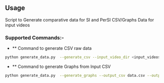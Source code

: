 ## Usage
Script to Generate comparative data for SI and PerSI CSV/Graphs Data for input videos

### Supported Commands:-

* ** Command to generate CSV raw data
```bash
python generate_data.py  --generate_csv --input_video_dir <input_videos_dir> --output_csv data.csv --visual_metric_file ../visualmetrics.py   
```

* ** Command to generate Graphs from Input CSV 
```bash
python generate_data.py  --generate_graphs --output_csv data.csv --output_dir .
```
